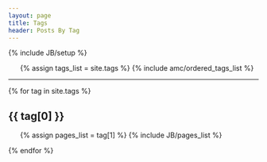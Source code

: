```yaml
---
layout: page
title: Tags
header: Posts By Tag
---
```

{% include JB/setup %}

<ul class="tag_box inline">
  {% assign tags_list = site.tags %}  
  {% include amc/ordered_tags_list %}
</ul>
<hr>

{% for tag in site.tags %} 
  <h2 id="{{ tag[0] }}">{{ tag[0] }}</h2>
  <ul>
    {% assign pages_list = tag[1] %}  
    {% include JB/pages_list %}
  </ul>
{% endfor %}
